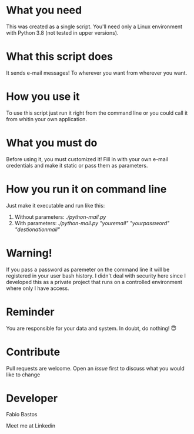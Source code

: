 
# What you need

This was created as a single script. You'll need only a Linux environment with Python 3.8 (not tested in upper versions).

# What this script does

It sends e-mail messages! To wherever you want from wherever you want.

# How you use it

To use this script just run it right from the command line or you could call it from whitin your own application.

# What you must do

Before using it, you must customized it! Fill in with your own e-mail credentials and make it static or pass them as parameters.

# How you run it on command line

Just make it executable and run like this:

1) Without parameters: <i> ./python-mail.py </i>
2) With parameters: <i> ./python-mail.py "youremail" "yourpassword" "destionationmail" </i>

# Warning!

If you pass a password as paremeter on the command line it will be registered in your user bash history. I didn't deal with security here since I developed this as a private project that runs on a controlled environment where only I have access.

# Reminder

You are responsible for your data and system. In doubt, do nothing! 😇

# Contribute

Pull requests are welcome. Open an <i>issue</i> first to discuss what you would like to change

# Developer

Fabio Bastos
 
<a style='text-decoration: none;' title='Fabio Bastos Linkedin' href='https://www.linkedin.com/in/facb69/' target='_blank'>Meet me at Linkedin </a>
